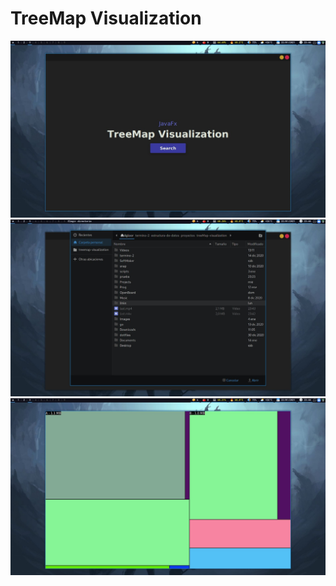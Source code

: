 # TreeMap Visualization

![1](https://raw.githubusercontent.com/Dgloor/TreeMap-Visualization/main/capturas/1.jpeg)
![2](https://raw.githubusercontent.com/Dgloor/TreeMap-Visualization/main/capturas/2.jpeg)
![3](https://raw.githubusercontent.com/Dgloor/TreeMap-Visualization/main/capturas/3.jpeg)
